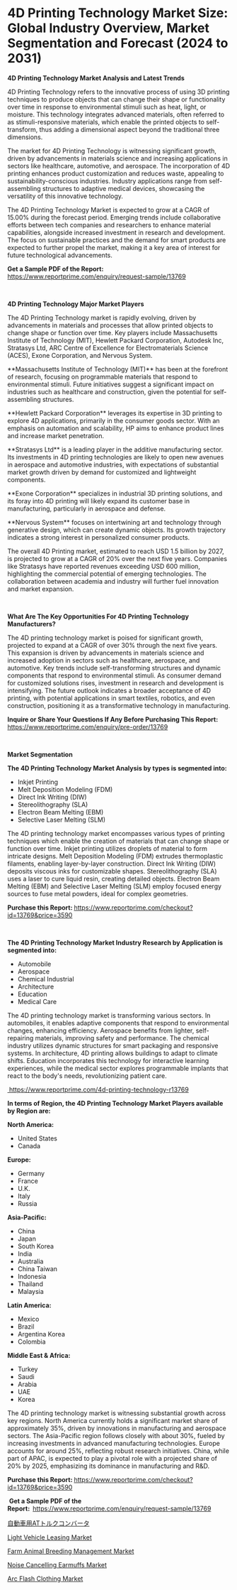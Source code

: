 <p><h1>4D Printing Technology Market Size: Global Industry Overview, Market Segmentation and Forecast (2024 to 2031)</h1></p><p><strong>4D Printing Technology Market Analysis and Latest Trends</strong></p>
<p><p>4D Printing Technology refers to the innovative process of using 3D printing techniques to produce objects that can change their shape or functionality over time in response to environmental stimuli such as heat, light, or moisture. This technology integrates advanced materials, often referred to as stimuli-responsive materials, which enable the printed objects to self-transform, thus adding a dimensional aspect beyond the traditional three dimensions.</p><p>The market for 4D Printing Technology is witnessing significant growth, driven by advancements in materials science and increasing applications in sectors like healthcare, automotive, and aerospace. The incorporation of 4D printing enhances product customization and reduces waste, appealing to sustainability-conscious industries. Industry applications range from self-assembling structures to adaptive medical devices, showcasing the versatility of this innovative technology.</p><p>The 4D Printing Technology Market is expected to grow at a CAGR of 15.00% during the forecast period. Emerging trends include collaborative efforts between tech companies and researchers to enhance material capabilities, alongside increased investment in research and development. The focus on sustainable practices and the demand for smart products are expected to further propel the market, making it a key area of interest for future technological advancements.</p></p>
<p><strong>Get a Sample PDF of the Report:&nbsp;</strong> <a href="https://www.reportprime.com/enquiry/request-sample/13769">https://www.reportprime.com/enquiry/request-sample/13769</a></p>
<p>&nbsp;</p>
<p><strong>4D Printing Technology Major Market Players</strong></p>
<p><p>The 4D Printing Technology market is rapidly evolving, driven by advancements in materials and processes that allow printed objects to change shape or function over time. Key players include Massachusetts Institute of Technology (MIT), Hewlett Packard Corporation, Autodesk Inc, Stratasys Ltd, ARC Centre of Excellence for Electromaterials Science (ACES), Exone Corporation, and Nervous System.</p><p>**Massachusetts Institute of Technology (MIT)** has been at the forefront of research, focusing on programmable materials that respond to environmental stimuli. Future initiatives suggest a significant impact on industries such as healthcare and construction, given the potential for self-assembling structures.</p><p>**Hewlett Packard Corporation** leverages its expertise in 3D printing to explore 4D applications, primarily in the consumer goods sector. With an emphasis on automation and scalability, HP aims to enhance product lines and increase market penetration.</p><p>**Stratasys Ltd** is a leading player in the additive manufacturing sector. Its investments in 4D printing technologies are likely to open new avenues in aerospace and automotive industries, with expectations of substantial market growth driven by demand for customized and lightweight components.</p><p>**Exone Corporation** specializes in industrial 3D printing solutions, and its foray into 4D printing will likely expand its customer base in manufacturing, particularly in aerospace and defense.</p><p>**Nervous System** focuses on intertwining art and technology through generative design, which can create dynamic objects. Its growth trajectory indicates a strong interest in personalized consumer products.</p><p>The overall 4D Printing market, estimated to reach USD 1.5 billion by 2027, is projected to grow at a CAGR of 20% over the next five years. Companies like Stratasys have reported revenues exceeding USD 600 million, highlighting the commercial potential of emerging technologies. The collaboration between academia and industry will further fuel innovation and market expansion.</p></p>
<p>&nbsp;</p>
<p><strong>What Are The Key Opportunities For 4D Printing Technology Manufacturers?</strong></p>
<p><p>The 4D printing technology market is poised for significant growth, projected to expand at a CAGR of over 30% through the next five years. This expansion is driven by advancements in materials science and increased adoption in sectors such as healthcare, aerospace, and automotive. Key trends include self-transforming structures and dynamic components that respond to environmental stimuli. As consumer demand for customized solutions rises, investment in research and development is intensifying. The future outlook indicates a broader acceptance of 4D printing, with potential applications in smart textiles, robotics, and even construction, positioning it as a transformative technology in manufacturing.</p></p>
<p><strong>Inquire or Share Your Questions If Any Before Purchasing This Report:</strong> <a href="https://www.reportprime.com/enquiry/pre-order/13769">https://www.reportprime.com/enquiry/pre-order/13769</a></p>
<p>&nbsp;</p>
<p><strong>Market Segmentation</strong></p>
<p><strong>The 4D Printing Technology Market Analysis by types is segmented into:</strong></p>
<p><ul><li>Inkjet Printing</li><li>Melt Deposition Modeling (FDM)</li><li>Direct Ink Writing (DIW)</li><li>Stereolithography (SLA)</li><li>Electron Beam Melting (EBM)</li><li>Selective Laser Melting (SLM)</li></ul></p>
<p><p>The 4D printing technology market encompasses various types of printing techniques which enable the creation of materials that can change shape or function over time. Inkjet printing utilizes droplets of material to form intricate designs. Melt Deposition Modeling (FDM) extrudes thermoplastic filaments, enabling layer-by-layer construction. Direct Ink Writing (DIW) deposits viscous inks for customizable shapes. Stereolithography (SLA) uses a laser to cure liquid resin, creating detailed objects. Electron Beam Melting (EBM) and Selective Laser Melting (SLM) employ focused energy sources to fuse metal powders, ideal for complex geometries.</p></p>
<p><strong>Purchase this Report:&nbsp;</strong><a href="https://www.reportprime.com/checkout?id=13769&price=3590">https://www.reportprime.com/checkout?id=13769&price=3590</a></p>
<p>&nbsp;</p>
<p><strong>The 4D Printing Technology Market Industry Research by Application is segmented into:</strong></p>
<p><ul><li>Automobile</li><li>Aerospace</li><li>Chemical Industrial</li><li>Architecture</li><li>Education</li><li>Medical Care</li></ul></p>
<p><p>The 4D printing technology market is transforming various sectors. In automobiles, it enables adaptive components that respond to environmental changes, enhancing efficiency. Aerospace benefits from lighter, self-repairing materials, improving safety and performance. The chemical industry utilizes dynamic structures for smart packaging and responsive systems. In architecture, 4D printing allows buildings to adapt to climate shifts. Education incorporates this technology for interactive learning experiences, while the medical sector explores programmable implants that react to the body's needs, revolutionizing patient care.</p></p>
<p><a href="https://www.reportprime.com/4d-printing-technology-r13769">&nbsp;https://www.reportprime.com/4d-printing-technology-r13769</a></p>
<p><strong>In terms of Region, the 4D Printing Technology Market Players available by Region are:</strong></p>
<p>
    <p> <strong> North America: </strong>
        <ul>
            <li>United States</li>
            <li>Canada</li>
        </ul>
        </p> 
    <p> <strong> Europe: </strong>
        <ul>
            <li>Germany</li>
            <li>France</li>
            <li>U.K.</li>
            <li>Italy</li>
            <li>Russia</li>
        </ul>
        </p> 
    <p> <strong> Asia-Pacific: </strong>
        <ul>
            <li>China</li>
            <li>Japan</li>
            <li>South Korea</li>
            <li>India</li>
            <li>Australia</li>
            <li>China Taiwan</li>
            <li>Indonesia</li>
            <li>Thailand</li>
            <li>Malaysia</li>
        </ul>
        </p> 
    <p> <strong> Latin America: </strong>
        <ul>
            <li>Mexico</li>
            <li>Brazil</li>
            <li>Argentina Korea</li>
            <li>Colombia</li>
        </ul>
        </p> 
    <p> <strong> Middle East & Africa: </strong>
        <ul>
            <li>Turkey</li>
            <li>Saudi</li>
            <li>Arabia</li>
            <li>UAE</li>
            <li>Korea</li>
        </ul>
    </p>
    </p>
<p><p>The 4D printing technology market is witnessing substantial growth across key regions. North America currently holds a significant market share of approximately 35%, driven by innovations in manufacturing and aerospace sectors. The Asia-Pacific region follows closely with about 30%, fueled by increasing investments in advanced manufacturing technologies. Europe accounts for around 25%, reflecting robust research initiatives. China, while part of APAC, is expected to play a pivotal role with a projected share of 20% by 2025, emphasizing its dominance in manufacturing and R&D.</p></p>
<p><strong>Purchase this Report: </strong><a href="https://www.reportprime.com/checkout?id=13769&price=3590">https://www.reportprime.com/checkout?id=13769&price=3590</a></p>
<p>&nbsp;<strong>Get a Sample PDF of the Report:&nbsp;&nbsp;</strong><a href="https://www.reportprime.com/enquiry/request-sample/13769">https://www.reportprime.com/enquiry/request-sample/13769</a></p>
<p><strong></strong></p>
<p><p><a href="https://medium.com/@erlenegcfeenan/at-torque-converter-for-automobiles-f806c96209f3">自動車用ATトルクコンバータ</a></p><p><a href="https://issuu.com/reportprime-2/docs/light-vehicle-leasing-market-size-2_26039fd6ccd42f">Light Vehicle Leasing Market</a></p><p><a href="https://medium.com/@caroline.lewis06756/the-global-farm-animal-breeding-management-market-is-at-the-forefront-of-innovation-driving-e80644a16e16">Farm Animal Breeding Management Market</a></p><p><a href="https://www.linkedin.com/pulse/noise-cancelling-earmuffs-market-insights-products-regional-g5qcc?trackingId=F5Z8hHehToCuhBCBJPKnNw%3D%3D">Noise Cancelling Earmuffs Market</a></p><p><a href="https://www.linkedin.com/pulse/insights-arc-flash-clothing-market-share-competitive-landscape-ysf5c?trackingId=l1FFwKOJQmeY1l6kYhdBcg%3D%3D">Arc Flash Clothing Market</a></p></p>
